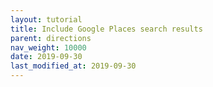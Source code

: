 ```yaml
---
layout: tutorial
title: Include Google Places search results
parent: directions
nav_weight: 10000
date: 2019-09-30
last_modified_at: 2019-09-30
---
```

